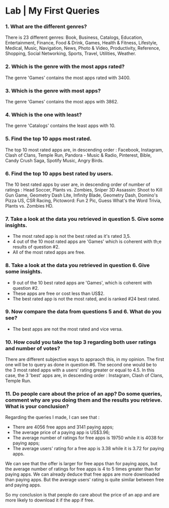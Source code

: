 # Lab | My First Queries

### 1. What are the different genres?
There is 23 different genres:
  Book, Business, Catalogs, Education, Entertainment, Finance, Food & Drink, Games, Health & Fitness, Lifestyle, Medical, Music, Navigation, News, Photo & Video, Productivity,   Reference, Shopping, Social Networking, Sports, Travel, Utilities, Weather.

### 2. Which is the genre with the most apps rated?
The genre 'Games' contains the most apps rated with 3400.

### 3. Which is the genre with most apps?
The genre 'Games' contains the most apps with 3862.

### 4. Which is the one with least?
The genre 'Catalogs' contains the least apps with 10.

### 5. Find the top 10 apps most rated.
The top 10 most rated apps are, in descending order : 
Facebook, Instagram, Clash of Clans, Temple Run, Pandora - Music & Radio, Pinterest, Bible, Candy Crush Saga, Spotify Music, Angry Birds.

### 6. Find the top 10 apps best rated by users.
The 10 best rated apps by user are, in descending order of number of ratings :
Head Soccer, Plants vs. Zombies, Sniper 3D Assassin: Shoot to Kill Gun Game, Geometry Dash Lite, Infinity Blade, Geometry Dash, Domino's Pizza US, CSR Racing, Pictoword: Fun 2 Pic, Guess What's the Word Trivia, Plants vs. Zombies HD.

### 7. Take a look at the data you retrieved in question 5. Give some insights.
- The most rated app is not the best rated as it's rated 3,5.
- 4 out of the 10 most rated apps are 'Games' which is coherent with th;e results of question #2.
- All of the most rated apps are free.

### 8. Take a look at the data you retrieved in question 6. Give some insights.
- 9 out of the 10 best rated apps are 'Games', which is coherent with question #2.
- These apps are free or cost less than US$2.
- The best rated app is not the most rated, and is ranked #24 best rated.

### 9. Now compare the data from questions 5 and 6. What do you see?
- The best apps are not the most rated and vice versa.

### 10. How could you take the top 3 regarding both user ratings and number of votes?
There are different subjective ways to appraoch this, in my opinion. The first one will be to query as done in question #6. 
The second one would be to the 3 most rated apps with a users' rating greater or equal to 4.5. In this case, the 3 'best' apps are, in descending order : Instagram, Clash of Clans, Temple Run.

### 11. Do people care about the price of an app? Do some queries, comment why are you doing them and the results you retrieve. What is your conclusion?
Regarding the queries I made, I can see that :
* There are 4056 free apps and 3141 paying apps;
* The average price of a paying app is US$3.96;
* The average number of ratings for free apps is 19750 while it is 4038 for paying apps;
* The average users' rating for a free app is 3.38 while it is 3.72 for paying apps.

We can see that the offer is larger for free apps than for paying apps, but the average number of ratings for free apps is 4 to 5 times greater than for paying apps. We can already deduce that free apps are more downloaded than paying apps.
But the average users' rating is quite similar between free and paying apps.

So my conclusion is that people do care about the price of an app and are more likely to download it if the app if free.
